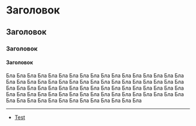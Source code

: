 # Заголовок
## Заголовок
### Заголовок
#### Заголовок

Бла Бла Бла Бла Бла Бла Бла Бла Бла Бла Бла Бла Бла Бла Бла Бла Бла Бла Бла Бла Бла Бла Бла Бла Бла Бла Бла Бла Бла Бла Бла Бла Бла Бла Бла Бла Бла Бла Бла Бла Бла Бла Бла Бла Бла Бла Бла Бла Бла Бла Бла Бла Бла Бла Бла Бла Бла Бла Бла Бла Бла Бла Бла Бла Бла Бла Бла Бла Бла Бла Бла Бла Бла Бла Бла Бла Бла Бла Бла Бла Бла 

***

* [Test](https://github.com/torindev/android-java-note/blob/master/text/android/H-ANDROID.md)
